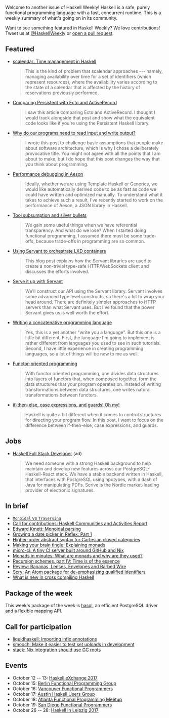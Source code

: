 <!-- 2017-10-12 -->

Welcome to another issue of Haskell Weekly!
Haskell is a safe, purely functional programming language with a fast, concurrent runtime.
This is a weekly summary of what's going on in its community.

Want to see something featured in Haskell Weekly?
We love contributions!
Tweet us at [@HaskellWeekly](https://twitter.com/haskellweekly) or [open a pull request](https://github.com/haskellweekly/haskellweekly.github.io).

## Featured

-   [scalendar: Time management in Haskell](https://www.stackbuilders.com/news/scalendar-time-management-in-haskell)

    > This is the kind of problem that scalendar approaches --- namely, managing availability over time for a set of identifiers (which represent resources), where the availability varies according to the state of a calendar that is affected by the history of reservations previously performed.

-   [Comparing Persistent with Ecto and ActiveRecord](http://bitemyapp.com/posts/2017-10-06-persistent-ecto-activerecord.html)

    > I saw this article comparing Ecto and ActiveRecord. I thought I would track alongside that post and show what the equivalent code looks like if you're using the Persistent Haskell library.

-   [Why do our programs need to read input and write output?](http://www.haskellforall.com/2017/10/why-do-our-programs-need-to-read-input.html)

    > I wrote this post to challenge basic assumptions that people make about software architecture, which is why I chose a deliberately provocative title. You might not agree with all the points that I am about to make, but I do hope that this post changes the way that you think about programming.

-   [Performance debugging in Aeson](https://blog.poisson.chat/posts/2017-10-08-aeson-perf.html)

    > Ideally, whether we are using Template Haskell or Generics, we would like automatically derived code to be as fast as code we could have written and optimized manually. To understand what it takes to achieve such a result, I've recently started to work on the performance of Aeson, a JSON library in Haskell.

-   [Tool subsumption and silver bullets](https://brianmckenna.org/blog/tool_subsumption)

    > We gain some useful things when we have referential transparency. And what do we lose? When I started doing functional programming, I assumed there must be some trade-offs, because trade-offs in programming are so common.

-   [Using Servant to orchestrate LXD containers](https://deliquus.com/posts/2017-10-02-using-servant-to-orchestrate-lxd-containers.html)

    > This blog post explains how the Servant libraries are used to create a non-trivial type-safe HTTP/WebSockets client and discusses the efforts involved.

-   [Serve it up with Servant](https://mmhaskell.com/blog/2017/10/9/serve-it-up-with-servant)

    > We'll construct our API using the Servant library. Servant involves some advanced type level constructs, so there's a lot to wrap your head around. There are definitely simpler approaches to HTTP servers than what Servant uses. But I've found that the power Servant gives us is well worth the effort.

-   [Writing a concatenative programming language](https://github.com/suhr/wcpl/blob/f70ea536e0f82d347307677ca4a7bf08f6b9155e/intro.md#readme)

    > Yes, this is a yet another "write you a language". But this one is a little bit different. First, the language I'm going to implement is rather different from languages you used to see in such tutorials. Second, I have little experience in creating programming languages, so a lot of things will be new to me as well.

-   [Functor-oriented programming](http://r6.ca/blog/20171010T001746Z.html)

    > With functor oriented programming, one divides data structures into layers of functors that, when composed together, form the data structures that your program operates on. Instead of writing transformations between data structures, one writes natural transformations between functors.

-   [if-then-else, case expressions, and guards! Oh my!](https://debugsteven.github.io/if-then-else-case-expressions-and-guards-oh-my/)

    > Haskell is quite a bit different when it comes to control structures for directing your program flow. In this post, I want to focus on the difference between if-then-else, case expressions, and guards.

## Jobs

-   [Haskell Full Stack Developer](https://stackoverflow.com/jobs/156727/haskell-full-stack-developer-scrive) (ad)

    > We need someone with a strong Haskell background to help maintain and develop new features across our PostgreSQL-Haskell-React stack. We have a stable backend written in Haskell, that interfaces with PostgreSQL using hpqtypes, with a dash of Java for manipulating PDFs. Scrive is the Nordic market-leading provider of electronic signatures.

## In brief

-   [`Monoidal` vs `Traversing`](http://oleg.fi/gists/posts/2017-10-05-monoidal-vs-traversing.html)
-   [Call for contributions: Haskell Communities and Activities Report](https://mail.haskell.org/pipermail/haskell-cafe/2017-October/127970.html)
-   [Edward Kmett: Monoidal parsing](https://www.youtube.com/watch?v=Txf7swrcLYs)
-   [Growing a date picker in Reflex: Part 1](https://blog.qfpl.io/posts/reflex/widgets/growing-a-date-picker-1/)
-   [Higher-order abstract syntax for Cartesian closed categories](http://blog.functorial.com/posts/2017-10-08-HOAS-CCCs.html)
-   [Making your brain tingle: Explaining monads](http://blogs.intevation.de/wilde/haskell/monads/)
-   [micro-ci: A tiny CI server built around GitHub and Nix](https://github.com/ocharles/micro-ci)
-   [Monads in minutes: What are monads and why are they used?](http://ebencowley.com/resources/docs/articles/monadsInMinutes.html)
-   [Recursion schemes, part IV: Time is of the essence](http://blog.sumtypeofway.com/recursion-schemes-part-iv-time-is-of-the-essence/)
-   [Review: Bananas, Lenses, Envelopes and Barbed Wire](http://reasonablypolymorphic.com/blog/recursion-schemes)
-   [Scry: An Atom package for de-emphasizing qualified identifiers](https://atom.io/packages/haskell-scry)
-   [What is new in cross compiling Haskell](https://medium.com/@zw3rk/what-is-new-in-cross-compiling-haskell-976cd4752bb9)

## Package of the week

This week's package of the week is [hasql](https://www.stackage.org/lts-9.6/package/hasql-0.19.18.2),
an efficient PostgreSQL driver and a flexible mapping API.

## Call for participation

-   [liquidhaskell: Importing infix annotations](https://github.com/ucsd-progsys/liquidhaskell/issues/1123)
-   [smooch: Make it easier to test set uploads in development](https://github.com/emhoracek/smooch/issues/43)
-   [stack: Nix integration should use GC roots](https://github.com/commercialhaskell/stack/issues/3479)

## Events

-   October 12 -- 13: [Haskell eXchange 2017](https://www.meetup.com/skillsmatter/events/241083527/)
-   October 15: [Berlin Functional Programming Group](https://www.meetup.com/Berlin-Functional-Programming-Group/events/244033083/)
-   October 16: [Vancouver Functional Programmers](https://www.meetup.com/Vancouver-Functional-Programmers/events/243510247/)
-   October 17: [Austin Haskell Users Group](https://www.meetup.com/ATX-Haskell/events/243783455/)
-   October 18: [Atlanta Functional Programming Meetup](https://www.meetup.com/Atlanta-Functional-Programming-Meetup/events/244126614/)
-   October 19: [San Diego Functional Programmers](https://www.meetup.com/San-Diego-Functional-Programmers/events/243077781/)
-   October 26 -- 28: [Haskell in Leipzig 2017](https://hal2017.softbase.org)
